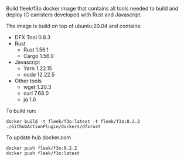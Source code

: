 Build fleek/f3o docker image that contains all tools needed to build and deploy IC canisters developed with Rust and Javascript.

The image is build on top of ubuntu:20.04 and contains:
- DFX Tool 0.8.3 
- Rust
  - Rust 1.56.1 
  - Cargo 1.56.0
- Javascript
  - Yarn 1.22.15 
  - node 12.22.5
- Other tools
  - wget 1.20.3
  - curl 7.68.0
  - jq 1.6
  
To build run:
```
docker build -t fleek/f3o:latest -t fleek/f3o:0.2.2 ./GithubActionPlugin/dockers/dfxrust
```
To update hub.docker.com
```
docker push fleek/f3o:0.2.2
docker push fleek/f3o:latest
```  
